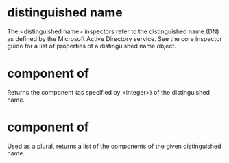 # distinguished name

The &lt;distinguished name&gt; inspectors refer to the distinguished name (DN) as defined by the Microsoft Active Directory service. See the core inspector guide for a list of properties of a distinguished name object.

# component <integer> of <distinguished name>

Returns the component (as specified by &lt;integer&gt;) of the distinguished name.

# component of <distinguished name>

Used as a plural, returns a list of the components of the given distinguished name.
